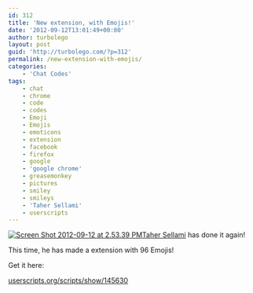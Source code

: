 ```yaml
---
id: 312
title: 'New extension, with Emojis!'
date: '2012-09-12T13:01:49+00:00'
author: turbolego
layout: post
guid: 'http://turbolego.com/?p=312'
permalink: /new-extension-with-emojis/
categories:
    - 'Chat Codes'
tags:
    - chat
    - chrome
    - code
    - codes
    - Emoji
    - Emojis
    - emoticons
    - extension
    - facebook
    - firefox
    - google
    - 'google chrome'
    - greasemonkey
    - pictures
    - smiley
    - smileys
    - 'Taher Sellami'
    - userscripts
---
```


[![](https://turbolego.com/wp-content/uploads/2012/09/Screen-Shot-2012-09-12-at-2.53.39-PM.png "Screen Shot 2012-09-12 at 2.53.39 PM")](https://turbolego.com/wp-content/uploads/2012/09/Screen-Shot-2012-09-12-at-2.53.39-PM.png)[Taher Sellami](http://www.facebook.com/tunisien7) has done it again!

This time, he has made a extension with 96 Emojis!

Get it here:

[userscripts.org/scripts/show/145630](http://userscripts.org/scripts/show/145630 "http://userscripts.org/scripts/show/145630")
